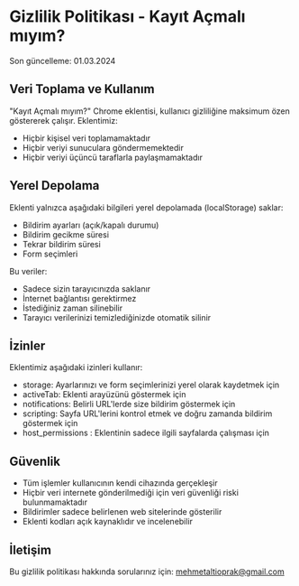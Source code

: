 # Gizlilik Politikası - Kayıt Açmalı mıyım?

Son güncelleme: 01.03.2024

## Veri Toplama ve Kullanım

"Kayıt Açmalı mıyım?" Chrome eklentisi, kullanıcı gizliliğine maksimum özen göstererek çalışır. Eklentimiz:

* Hiçbir kişisel veri toplamamaktadır
* Hiçbir veriyi sunuculara göndermemektedir
* Hiçbir veriyi üçüncü taraflarla paylaşmamaktadır

## Yerel Depolama

Eklenti yalnızca aşağıdaki bilgileri yerel depolamada (localStorage) saklar:
* Bildirim ayarları (açık/kapalı durumu)
* Bildirim gecikme süresi
* Tekrar bildirim süresi
* Form seçimleri

Bu veriler:
* Sadece sizin tarayıcınızda saklanır
* İnternet bağlantısı gerektirmez
* İstediğiniz zaman silinebilir
* Tarayıcı verilerinizi temizlediğinizde otomatik silinir

## İzinler

Eklentimiz aşağıdaki izinleri kullanır:

* storage: Ayarlarınızı ve form seçimlerinizi yerel olarak kaydetmek için
* activeTab: Eklenti arayüzünü göstermek için
* notifications: Belirli URL'lerde size bildirim göstermek için
* scripting: Sayfa URL'lerini kontrol etmek ve doğru zamanda bildirim göstermek için
* host_permissions : Eklentinin sadece ilgili sayfalarda çalışması için

## Güvenlik

* Tüm işlemler kullanıcının kendi cihazında gerçekleşir
* Hiçbir veri internete gönderilmediği için veri güvenliği riski bulunmamaktadır
* Bildirimler sadece belirlenen web sitelerinde gösterilir
* Eklenti kodları açık kaynaklıdır ve incelenebilir

## İletişim

Bu gizlilik politikası hakkında sorularınız için: mehmetaltioprak@gmail.com
